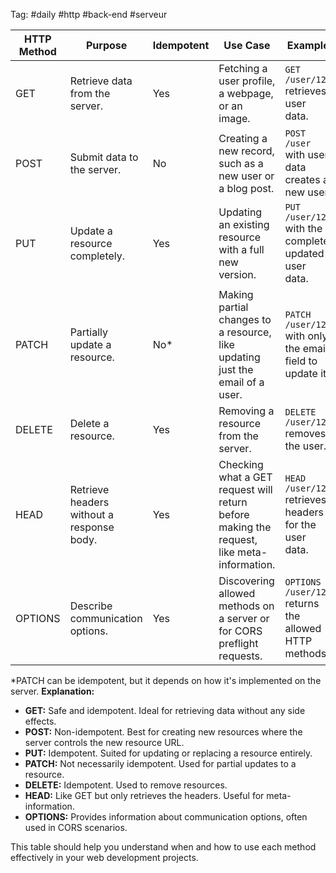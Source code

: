 Tag:  #daily  #http #back-end #serveur 

| HTTP Method | Purpose                                  | Idempotent | Use Case | Example |
|-------------|------------------------------------------|------------|----------|---------|
| GET         | Retrieve data from the server.           | Yes        | Fetching a user profile, a webpage, or an image. | `GET /user/123` retrieves user data. |
| POST        | Submit data to the server.               | No         | Creating a new record, such as a new user or a blog post. | `POST /user` with user data creates a new user. |
| PUT         | Update a resource completely.            | Yes        | Updating an existing resource with a full new version. | `PUT /user/123` with the complete updated user data. |
| PATCH       | Partially update a resource.             | No*        | Making partial changes to a resource, like updating just the email of a user. | `PATCH /user/123` with only the email field to update it. |
| DELETE      | Delete a resource.                       | Yes        | Removing a resource from the server. | `DELETE /user/123` removes the user. |
| HEAD        | Retrieve headers without a response body.| Yes        | Checking what a GET request will return before making the request, like meta-information. | `HEAD /user/123` retrieves headers for the user data. |
| OPTIONS     | Describe communication options.          | Yes        | Discovering allowed methods on a server or for CORS preflight requests. | `OPTIONS /user/123` returns the allowed HTTP methods. |

*PATCH can be idempotent, but it depends on how it's implemented on the server.
**Explanation:**

- **GET:** Safe and idempotent. Ideal for retrieving data without any side effects.
- **POST:** Non-idempotent. Best for creating new resources where the server controls the new resource URL.
- **PUT:** Idempotent. Suited for updating or replacing a resource entirely.
- **PATCH:** Not necessarily idempotent. Used for partial updates to a resource.
- **DELETE:** Idempotent. Used to remove resources.
- **HEAD:** Like GET but only retrieves the headers. Useful for meta-information.
- **OPTIONS:** Provides information about communication options, often used in CORS scenarios.

This table should help you understand when and how to use each method effectively in your web development projects.
